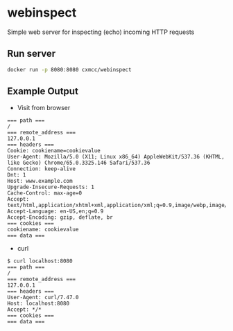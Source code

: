 # webinspect 
Simple web server for inspecting (echo) incoming HTTP requests

## Run server
```sh
docker run -p 8080:8080 cxmcc/webinspect
```

## Example Output

* Visit from browser
```
=== path ===
/
=== remote_address ===
127.0.0.1
=== headers ===
Cookie: cookiename=cookievalue
User-Agent: Mozilla/5.0 (X11; Linux x86_64) AppleWebKit/537.36 (KHTML, like Gecko) Chrome/65.0.3325.146 Safari/537.36
Connection: keep-alive
Dnt: 1
Host: www.example.com
Upgrade-Insecure-Requests: 1
Cache-Control: max-age=0
Accept: text/html,application/xhtml+xml,application/xml;q=0.9,image/webp,image/apng,*/*;q=0.8
Accept-Language: en-US,en;q=0.9
Accept-Encoding: gzip, deflate, br
=== cookies ===
cookiename: cookievalue
=== data ===

```

* curl
```
$ curl localhost:8080
=== path ===
/
=== remote_address ===
127.0.0.1
=== headers ===
User-Agent: curl/7.47.0
Host: localhost:8080
Accept: */*
=== cookies ===
=== data ===

```
